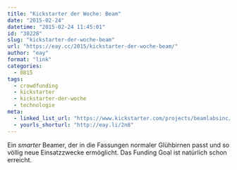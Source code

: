 ```yaml
---
title: "Kickstarter der Woche: Beam"
date: "2015-02-24"
datetime: "2015-02-24 11:45:01"
id: "30228"
slug: "kickstarter-der-woche-beam"
url: "https://eay.cc/2015/kickstarter-der-woche-beam/"
author: "eay"
format: "link"
categories:
  - 0815
tags:
  - crowdfunding
  - kickstarter
  - kickstarter-der-woche
  - technologie
meta:
  - linked_list_url: "https://www.kickstarter.com/projects/beamlabsinc/beam-the-smart-projector-that-fits-in-any-light-so"
  - yourls_shorturl: "http://eay.li/2n8"
---
```


Ein _smarter_ Beamer, der in die Fassungen normaler Glühbirnen passt und so völlig neue Einsatzzwecke ermöglicht. Das Funding Goal ist natürlich schon erreicht.
